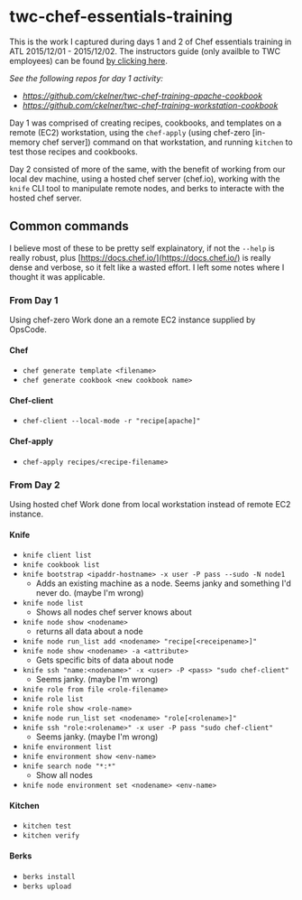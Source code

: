 twc-chef-essentials-training
===============

This is the work I captured during days 1 and 2 of Chef essentials training in ATL 2015/12/01 - 2015/12/02.
The instructors guide (only availble to TWC employees) can be found [by clicking here](https://drive.google.com/open?id=0B7e8h9mtaJSSN1Y2ZWlxeUgwa2J0TDBRVTJRUE1MSlZiZjZJ).

_See the following repos for day 1 activity:_
- _https://github.com/ckelner/twc-chef-training-apache-cookbook_
- _https://github.com/ckelner/twc-chef-training-workstation-cookbook_

Day 1 was comprised of creating recipes, cookbooks, and templates on a remote (EC2) workstation, using the `chef-apply` (using chef-zero [in-memory chef server]) command on that workstation, and running `kitchen` to test those recipes and cookbooks.

Day 2 consisted of more of the same, with the benefit of working from our local dev machine, using a hosted chef server (chef.io), working with the `knife` CLI tool to manipulate remote nodes, and berks to interacte with the hosted chef server.

## Common commands

I believe most of these to be pretty self explainatory, if not the `--help` is really robust, plus [https://docs.chef.io/](https://docs.chef.io/) is really dense and verbose, so it felt like a wasted effort.  I left some notes where I thought it was applicable.

### From Day 1

Using chef-zero
Work done an a remote EC2 instance supplied by OpsCode.

#### Chef
- `chef generate template <filename>`
- `chef generate cookbook <new cookbook name>`

#### Chef-client
- `chef-client --local-mode -r "recipe[apache]"`

#### Chef-apply
- `chef-apply recipes/<recipe-filename>`

### From Day 2
Using hosted chef
Work done from local workstation instead of remote EC2 instance.

#### Knife
- `knife client list`
- `knife cookbook list`
- `knife bootstrap <ipaddr-hostname> -x user -P pass --sudo -N node1`
  - Adds an existing machine as a node.  Seems janky and something I'd never do. (maybe I'm wrong)
- `knife node list`
  - Shows all nodes chef server knows about
- `knife node show <nodename>`
  - returns all data about a node
- `knife node run_list add <nodename> "recipe[<receipename>]"`
- `knife node show <nodename> -a <attribute>`
  - Gets specific bits of data about node
- `knife ssh "name:<nodename>" -x <user> -P <pass> "sudo chef-client"`
  - Seems janky. (maybe I'm wrong)
- `knife role from file <role-filename>`
- `knife role list`
- `knife role show <role-name>`
- `knife node run_list set <nodename> "role[<rolename>]"`
- `knife ssh "role:<rolename>" -x user -P pass "sudo chef-client"`
  - Seems janky. (maybe I'm wrong)
- `knife environment list`
- `knife environment show <env-name>`
- `knife search node "*:*"`
  - Show all nodes
- `knife node environment set <nodename> <env-name>`

#### Kitchen
- `kitchen test`
- `kitchen verify`

#### Berks
- `berks install`
- `berks upload`

